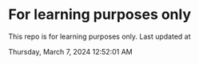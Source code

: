 # For learning purposes only
This repo is for learning purposes only.
Last updated at

Thursday, March 7, 2024 12:52:01 AM

